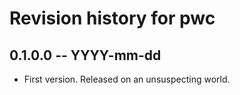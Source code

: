 # Revision history for pwc

## 0.1.0.0 -- YYYY-mm-dd

* First version. Released on an unsuspecting world.
